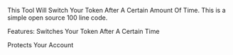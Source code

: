 
This Tool Will Switch Your Token After A Certain Amount Of Time.
This is a simple open source 100 line code.

Features:
Switches Your Token After A Certain Time

Protects Your Account
      
